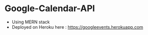# Google-Calendar-API 
- Using MERN stack
- Deployed on Heroku here : https://googleevents.herokuapp.com
